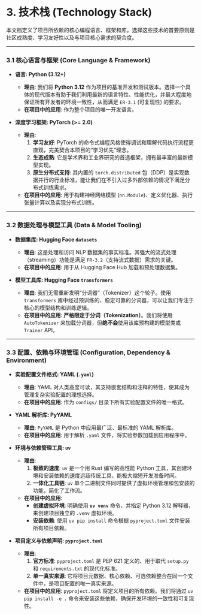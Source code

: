 # 3. 技术栈 (Technology Stack)

本文档定义了项目所依赖的核心编程语言、框架和库。选择这些技术的首要原则是社区成熟度、学习友好性以及与项目核心需求的契合度。

---

### 3.1 核心语言与框架 (Core Language & Framework)

- **语言: Python (3.12+)**
  - **理由**: 我们将 **Python 3.12** 作为项目的基准开发和测试版本。选择一个具体的现代版本有助于我们利用最新的语言特性、性能优化，并最大程度地保证所有开发者的环境一致性，从而满足 `ER-3.1` (可复现性) 的要求。
  - **在项目中的应用**: 作为整个项目的唯一开发语言。

- **深度学习框架: PyTorch (>= 2.0)**
  - **理由**:
    1.  **学习友好**: PyTorch 的命令式编程风格使得调试和理解代码执行流程更直观，完美契合本项目的“学习优先”理念。
    2.  **生态成熟**: 它是学术界和工业界研究的首选框架，拥有最丰富的最新模型实现。
    3.  **原生分布式支持**: 其内置的 `torch.distributed` 包（DDP）是实现数据并行的行业标准，能让我们在不引入过多外部依赖的情况下满足分布式训练需求。
  - **在项目中的应用**: 用于构建神经网络模型 (`nn.Module`)、定义优化器、执行张量计算以及实现分布式训练。

---

### 3.2 数据处理与模型工具 (Data & Model Tooling)

- **数据集库: Hugging Face `datasets`**
  - **理由**: 这是处理和访问 NLP 数据集的事实标准。其强大的流式处理（streaming）功能是满足 `FR-3.2`（支持流式数据）需求的关键。
  - **在项目中的应用**: 用于从 Hugging Face Hub 加载和预处理数据集。

- **模型工具库: Hugging Face `transformers`**
  - **理由**: 我们无需重新发明“分词器”（Tokenizer）这个轮子。使用 `transformers` 库中经过预训练的、稳定可靠的分词器，可以让我们专注于核心的模型结构和训练逻辑。
  - **在项目中的应用**: **严格限定于分词（Tokenization）**。我们将使用 `AutoTokenizer` 来加载分词器，但**绝不会**使用该库预构建的模型类或 `Trainer` API。

---

### 3.3 配置、依赖与环境管理 (Configuration, Dependency & Environment)

- **实验配置文件格式: YAML (`.yaml`)**
  - **理由**: YAML 对人类高度可读，其支持嵌套结构和注释的特性，使其成为管理复杂实验配置的理想选择。
  - **在项目中的应用**: 作为 `configs/` 目录下所有实验配置文件的唯一格式。

- **YAML 解析库: PyYAML**
  - **理由**: `PyYAML` 是 Python 中应用最广泛、最标准的 YAML 解析库。
  - **在项目中的应用**: 用于解析 `.yaml` 文件，将实验参数加载到应用程序中。

- **环境与依赖管理工具: `uv`**
  - **理由**:
    1.  **极致的速度**: `uv` 是一个用 Rust 编写的高性能 Python 工具，其创建环境和安装依赖的速度远超传统工具，能极大缩短开发准备时间。
    2.  **一体化工具链**: `uv` 单个二进制文件同时提供了虚拟环境管理和包安装的功能，简化了工作流。
  - **在项目中的应用**:
    -   **创建虚拟环境**: 明确使用 **`uv venv`** 命令，并指定 Python 3.12 解释器，来创建项目独立的 `.venv` 虚拟环境。
    -   **安装依赖**: 使用 `uv pip install` 命令根据 `pyproject.toml` 文件安装所有项目依赖。

- **项目定义与依赖声明: `pyproject.toml`**
  - **理由**:
    1.  **官方标准**: `pyproject.toml` 是 PEP 621 定义的、用于取代 `setup.py` 和 `requirements.txt` 的现代化标准。
    2.  **单一真实来源**: 它将项目元数据、核心依赖、可选依赖整合在同一个文件中，是项目配置的唯一真实来源。
  - **在项目中的应用**: `pyproject.toml` 将定义项目的所有依赖。我们将通过 `uv pip install -e .` 命令来安装这些依赖，确保开发环境的一致性和可复现性。